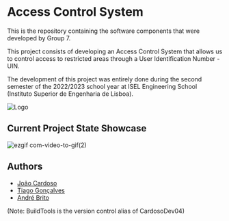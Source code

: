 # Access Control System

This is the repository containing the software components that
were developed by Group 7.

This project consists of developing an Access Control System that allows us to control access to restricted areas through a User Identification Number - UIN.

The development of this project was entirely done during the second semester of the 2022/2023 school year at ISEL Engineering School (Instituto Superior de Engenharia de Lisboa).




![Logo](https://www.isel.pt/sites/default/files/NoPath%20-%20Copy%402x_0.png)


## Current Project State Showcase
![ezgif com-video-to-gif(2)](https://github.com/CardosoDev04/LIC_Soft/assets/122165256/2be810ff-6c53-48b6-9234-4c966a0de20f)





## Authors

- [João Cardoso](https://github.com/CardosoDev04)
- [Tiago Gonçalves](https://github.com/Tiago50474)
- [André Brito](https://github.com/AndreBrito1298)





(Note: BuildTools is the version control alias of CardosoDev04)

